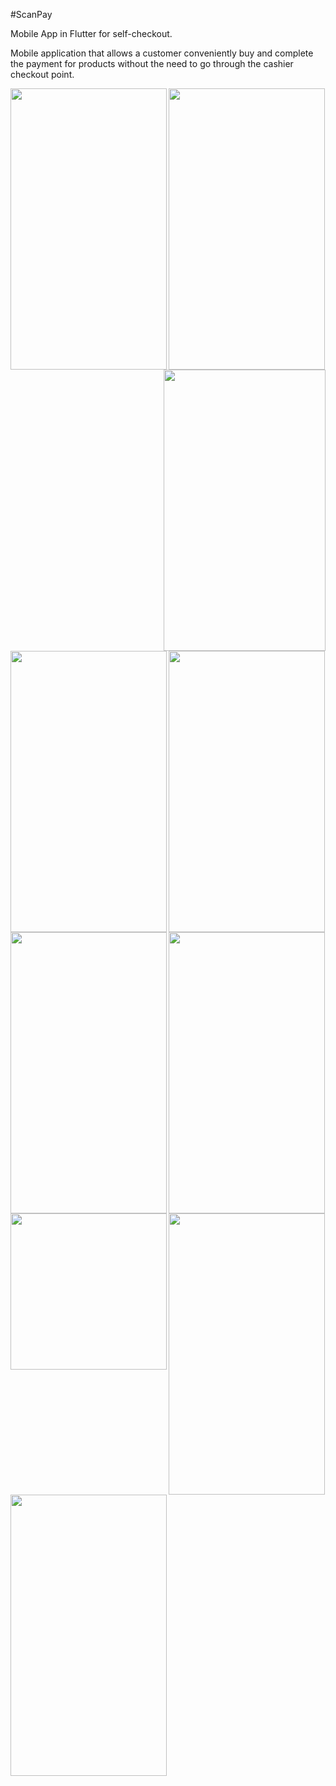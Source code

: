 #ScanPay

Mobile App in Flutter for self-checkout.

Mobile application that allows a customer conveniently buy and
complete the payment for products without the need to go through the
cashier checkout point.


<img align="left" width="250" height="450" src="https://user-images.githubusercontent.com/47949413/95316775-e0484b80-08b1-11eb-92c2-c763122d3cbd.gif">

<img align="Center" width="250" height="450" src="https://user-images.githubusercontent.com/47949413/95170311-e23add80-07d1-11eb-960c-2d7ace0604f2.jpg">

<img align="right" width="259" height="450" src="https://user-images.githubusercontent.com/47949413/95170334-e7982800-07d1-11eb-9bd1-15c3b3e7ca1b.jpg">
<img align="Center" width="250" height="450" src="https://user-images.githubusercontent.com/47949413/95170348-ee269f80-07d1-11eb-9ef6-6601f24ff710.jpg">

<img align="left" width="250" height="450" src="https://user-images.githubusercontent.com/47949413/95170359-f252bd00-07d1-11eb-9509-a2b7ec4a6811.jpg">
<img align="Center" width="250" height="450" src="https://user-images.githubusercontent.com/47949413/95170371-f7177100-07d1-11eb-8d3d-39888e4001b9.jpg">

<img align="left" width="250" height="450" src="https://user-images.githubusercontent.com/47949413/95170394-fe3e7f00-07d1-11eb-927d-06d7ab77cc7d.jpg">
<img align="Center" width="250" height="450" src="https://user-images.githubusercontent.com/47949413/95170397-ff6fac00-07d1-11eb-97c2-690505eb9bf5.jpg">

<img align="left" width="250" height="250" src="https://user-images.githubusercontent.com/47949413/95170415-04346000-07d2-11eb-8ce3-7c4788b4b0ef.jpg">
<img align="Center" width="250" height="450" src="https://user-images.githubusercontent.com/47949413/95170428-0991aa80-07d2-11eb-9e47-ea4f7a58e4aa.jpg">
